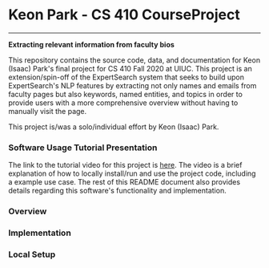 # Keon Park - CS 410 CourseProject
---
**Extracting relevant information from faculty bios**

This repository contains the source code, data, and documentation for Keon (Isaac) Park's final project for CS 410 Fall 2020 at UIUC. This project is an extension/spin-off of the ExpertSearch system that seeks to build upon ExpertSearch's NLP features by extracting not only names and emails from faculty pages but also keywords, named entities, and topics  in order to provide users with a more comprehensive overview without having to manually visit the page.

This project is/was a solo/individual effort by Keon (Isaac) Park.

### Software Usage Tutorial Presentation

The link to the tutorial video for this project is [here](). The video is a brief explanation of how to locally install/run and use the project code, including a example use case. The rest of this README document also provides details regarding this software's functionality and implementation.

### Overview

### Implementation

### Local Setup
